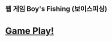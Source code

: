 ## 웹 게임 Boy's Fishing (보이스피싱)

# [Game Play!](https://ooohyunwooo.github.io/Boy-s-Fishing/home.html)
